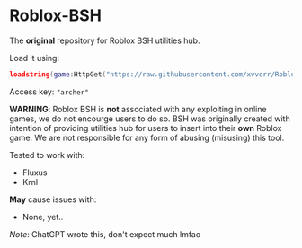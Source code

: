 # Roblox-BSH
The **original** repository for Roblox BSH utilities hub.

Load it using:
```lua
loadstring(game:HttpGet("https://raw.githubusercontent.com/xvverr/Roblox-BSH/main/loader.lua"))()
```

Access key:
`"archer"`

****WARNING****: Roblox BSH is **not** associated with any exploiting in online games, we do not encourge users to do so. BSH was originally created with intention of providing utilities hub for users to insert into their **own** Roblox game. We are not responsible for any form of abusing (misusing) this tool.

Tested to work with:
- Fluxus
- Krnl

**May** cause issues with:
- None, yet..

*Note*: ChatGPT wrote this, don't expect much lmfao
